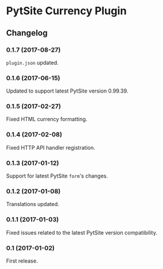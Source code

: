 # PytSite Currency Plugin

## Changelog


### 0.1.7 (2017-08-27)
`plugin.json` updated.


### 0.1.6 (2017-06-15)
Updated to support latest PytSite version 0.99.39.


### 0.1.5 (2017-02-27)
Fixed HTML currency formatting.


### 0.1.4 (2017-02-08)
Fixed HTTP API handler registration.


### 0.1.3 (2017-01-12)
Support for latest PytSite `form`'s changes.


### 0.1.2 (2017-01-08)
Translations updated.


### 0.1.1 (2017-01-03)
Fixed issues related to the latest PytSite version compatibility.


### 0.1 (2017-01-02)
First release.
